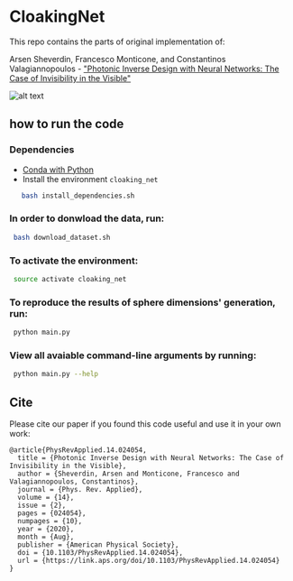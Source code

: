 # CloakingNet

This repo contains the parts of original implementation of:

Arsen Sheverdin, Francesco Monticone, and Constantinos Valagiannopoulos - ["Photonic Inverse Design with Neural Networks: The Case of Invisibility in the Visible"](https://journals.aps.org/prapplied/abstract/10.1103/PhysRevApplied.14.024054)

![alt text](https://github.com/arsen-sheverdin/CloakingNet/blob/master/media/schema.png "Logo Title Text 1")

## how to run the code

### Dependencies 

- [Conda with Python](https://www.anaconda.com)  
- Install the environment `cloaking_net`

 ```bash
    bash install_dependencies.sh
 ```

### In order to donwload the data, run:
```bash
 bash download_dataset.sh
```
### To activate the environment:
```bash
 source activate cloaking_net
```
### To reproduce the results of sphere dimensions' generation, run:
```bash
 python main.py
```
### View all avaiable command-line arguments by running:

``` bash
 python main.py --help
```    

## Cite

Please cite our paper if you found this code useful and use it in your own work:
```
@article{PhysRevApplied.14.024054,
  title = {Photonic Inverse Design with Neural Networks: The Case of Invisibility in the Visible},
  author = {Sheverdin, Arsen and Monticone, Francesco and Valagiannopoulos, Constantinos},
  journal = {Phys. Rev. Applied},
  volume = {14},
  issue = {2},
  pages = {024054},
  numpages = {10},
  year = {2020},
  month = {Aug},
  publisher = {American Physical Society},
  doi = {10.1103/PhysRevApplied.14.024054},
  url = {https://link.aps.org/doi/10.1103/PhysRevApplied.14.024054}
}
```





